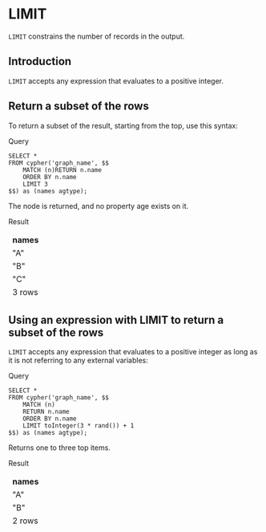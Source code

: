 # LIMIT

`LIMIT` constrains the number of records in the output.

## Introduction

`LIMIT` accepts any expression that evaluates to a positive integer.


## Return a subset of the rows

To return a subset of the result, starting from the top, use this syntax:

Query


```postgresql
SELECT * 
FROM cypher('graph_name', $$
	MATCH (n)RETURN n.name
	ORDER BY n.name
	LIMIT 3
$$) as (names agtype);
```


The node is returned, and no property age exists on it.

Result


<table>
  <thead>
   <td><strong>names</strong>
   </td>
  <thead>
  <tr>
   <td>"A"
   </td>
  </tr>
  <tr>
   <td>"B"
   </td>
  </tr>
  <tr>
   <td>"C"
   </td>
  </tr>
  <tr>
   <td>3 rows
   </td>
  </tr>
</table>

## Using an expression with LIMIT to return a subset of the rows

`LIMIT` accepts any expression that evaluates to a positive integer as long as it is not referring to any external variables:

Query


```postgresql
SELECT *
FROM cypher('graph_name', $$
	MATCH (n)
	RETURN n.name
	ORDER BY n.name
	LIMIT toInteger(3 * rand()) + 1
$$) as (names agtype);

```

Returns one to three top items.

Result


<table>
  <thead>
   <td><strong>names</strong>
   </td>
  <thead>
  <tr>
   <td>"A"
   </td>
  </tr>
  <tr>
   <td>"B"
   </td>
  </tr>
  <tr>
   <td>2 rows
   </td>
  </tr>
</table>

